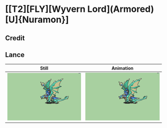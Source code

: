 # [\[T2\]\[FLY\]\[Wyvern Lord\]\(Armored\)\[U\]{Nuramon}]

## Credit


	
## Lance

| Still | Animation |
| :---: | :-------: |
| ![Lance still](./Lance_000.png) | ![Lance animation](./Lance.gif) |
